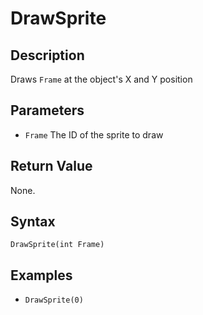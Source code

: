 # DrawSprite

## Description
Draws `Frame` at the object's X and Y position

## Parameters
- `Frame`
The ID of the sprite to draw

## Return Value
None.

## Syntax
```DrawSprite(int Frame)```

## Examples
- ```DrawSprite(0)```